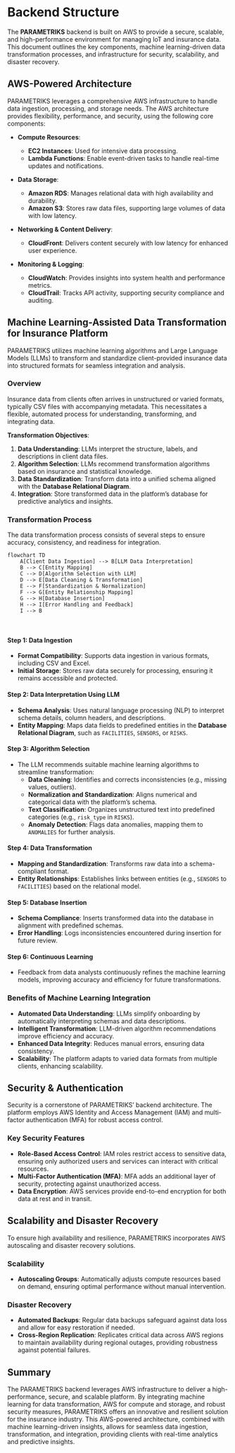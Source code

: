 # Backend Structure

The **PARAMETRIKS** backend is built on AWS to provide a secure, scalable, and high-performance environment for managing IoT and insurance data. This document outlines the key components, machine learning-driven data transformation processes, and infrastructure for security, scalability, and disaster recovery.

## AWS-Powered Architecture

PARAMETRIKS leverages a comprehensive AWS infrastructure to handle data ingestion, processing, and storage needs. The AWS architecture provides flexibility, performance, and security, using the following core components:

- **Compute Resources**:

  - **EC2 Instances**: Used for intensive data processing.
  - **Lambda Functions**: Enable event-driven tasks to handle real-time updates and notifications.

- **Data Storage**:

  - **Amazon RDS**: Manages relational data with high availability and durability.
  - **Amazon S3**: Stores raw data files, supporting large volumes of data with low latency.

- **Networking & Content Delivery**:

  - **CloudFront**: Delivers content securely with low latency for enhanced user experience.

- **Monitoring & Logging**:
  - **CloudWatch**: Provides insights into system health and performance metrics.
  - **CloudTrail**: Tracks API activity, supporting security compliance and auditing.

## Machine Learning-Assisted Data Transformation for Insurance Platform

PARAMETRIKS utilizes machine learning algorithms and Large Language Models (LLMs) to transform and standardize client-provided insurance data into structured formats for seamless integration and analysis.

### Overview

Insurance data from clients often arrives in unstructured or varied formats, typically CSV files with accompanying metadata. This necessitates a flexible, automated process for understanding, transforming, and integrating data.

**Transformation Objectives**:

1. **Data Understanding**: LLMs interpret the structure, labels, and descriptions in client data files.
2. **Algorithm Selection**: LLMs recommend transformation algorithms based on insurance and statistical knowledge.
3. **Data Standardization**: Transform data into a unified schema aligned with the **Database Relational Diagram**.
4. **Integration**: Store transformed data in the platform’s database for predictive analytics and insights.

### Transformation Process

The data transformation process consists of several steps to ensure accuracy, consistency, and readiness for integration.

```mermaid
flowchart TD
    A[Client Data Ingestion] --> B[LLM Data Interpretation]
    B --> C[Entity Mapping]
    C --> D[Algorithm Selection with LLM]
    D --> E[Data Cleaning & Transformation]
    E --> F[Standardization & Normalization]
    F --> G[Entity Relationship Mapping]
    G --> H[Database Insertion]
    H --> I[Error Handling and Feedback]
    I --> B
```

<br/>

#### Step 1: Data Ingestion

- **Format Compatibility**: Supports data ingestion in various formats, including CSV and Excel.
- **Initial Storage**: Stores raw data securely for processing, ensuring it remains accessible and protected.

#### Step 2: Data Interpretation Using LLM

- **Schema Analysis**: Uses natural language processing (NLP) to interpret schema details, column headers, and descriptions.
- **Entity Mapping**: Maps data fields to predefined entities in the **Database Relational Diagram**, such as `FACILITIES`, `SENSORS`, or `RISKS`.

#### Step 3: Algorithm Selection

- The LLM recommends suitable machine learning algorithms to streamline transformation:
  - **Data Cleaning**: Identifies and corrects inconsistencies (e.g., missing values, outliers).
  - **Normalization and Standardization**: Aligns numerical and categorical data with the platform’s schema.
  - **Text Classification**: Organizes unstructured text into predefined categories (e.g., `risk_type` in `RISKS`).
  - **Anomaly Detection**: Flags data anomalies, mapping them to `ANOMALIES` for further analysis.

#### Step 4: Data Transformation

- **Mapping and Standardization**: Transforms raw data into a schema-compliant format.
- **Entity Relationships**: Establishes links between entities (e.g., `SENSORS` to `FACILITIES`) based on the relational model.

#### Step 5: Database Insertion

- **Schema Compliance**: Inserts transformed data into the database in alignment with predefined schemas.
- **Error Handling**: Logs inconsistencies encountered during insertion for future review.

#### Step 6: Continuous Learning

- Feedback from data analysts continuously refines the machine learning models, improving accuracy and efficiency for future transformations.

### Benefits of Machine Learning Integration

- **Automated Data Understanding**: LLMs simplify onboarding by automatically interpreting schemas and data descriptions.
- **Intelligent Transformation**: LLM-driven algorithm recommendations improve efficiency and accuracy.
- **Enhanced Data Integrity**: Reduces manual errors, ensuring data consistency.
- **Scalability**: The platform adapts to varied data formats from multiple clients, enhancing scalability.

## Security & Authentication

Security is a cornerstone of PARAMETRIKS’ backend architecture. The platform employs AWS Identity and Access Management (IAM) and multi-factor authentication (MFA) for robust access control.

### Key Security Features

- **Role-Based Access Control**: IAM roles restrict access to sensitive data, ensuring only authorized users and services can interact with critical resources.
- **Multi-Factor Authentication (MFA)**: MFA adds an additional layer of security, protecting against unauthorized access.
- **Data Encryption**: AWS services provide end-to-end encryption for both data at rest and in transit.

## Scalability and Disaster Recovery

To ensure high availability and resilience, PARAMETRIKS incorporates AWS autoscaling and disaster recovery solutions.

### Scalability

- **Autoscaling Groups**: Automatically adjusts compute resources based on demand, ensuring optimal performance without manual intervention.

### Disaster Recovery

- **Automated Backups**: Regular data backups safeguard against data loss and allow for easy restoration if needed.
- **Cross-Region Replication**: Replicates critical data across AWS regions to maintain availability during regional outages, providing robustness against potential failures.

## Summary

The PARAMETRIKS backend leverages AWS infrastructure to deliver a high-performance, secure, and scalable platform. By integrating machine learning for data transformation, AWS for compute and storage, and robust security measures, PARAMETRIKS offers an innovative and resilient solution for the insurance industry. This AWS-powered architecture, combined with machine learning-driven insights, allows for seamless data ingestion, transformation, and integration, providing clients with real-time analytics and predictive insights.
